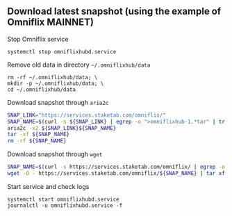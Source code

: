 ## Download latest snapshot (using the example of Omniflix MAINNET)  
Stop Omniflix service  
```
systemctl stop omniflixhubd.service
```  

Remove old data in directory `~/.omniflixhub/data`  
```
rm -rf ~/.omniflixhub/data; \
mkdir -p ~/.omniflixhub/data; \
cd ~/.omniflixhub/data
```

Download snapshot through `aria2c`  
```bash
SNAP_LINK="https://services.staketab.com/omniflix/"
SNAP_NAME=$(curl -s ${SNAP_LINK} | egrep -o ">omniflixhub-1.*tar" | tr -d ">")
aria2c -x2 ${SNAP_LINK}${SNAP_NAME}
tar -xf ${SNAP_NAME}
rm -rf ${SNAP_NAME}
```

Download snapshot through `wget`  
```bash
SNAP_NAME=$(curl -s https://services.staketab.com/omniflix/ | egrep -o ">omniflixhub-1.*tar" | tr -d ">"); \
wget -O - https://services.staketab.com/omniflix/${SNAP_NAME} | tar xf -
```

Start service and check logs  
```
systemctl start omniflixhubd.service
journalctl -u omniflixhubd.service -f
```
